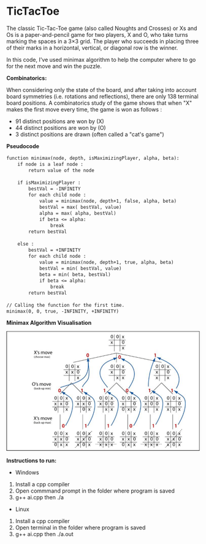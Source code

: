 
# TicTacToe

The classic Tic-Tac-Toe game (also called Noughts and Crosses) or Xs and Os is a paper-and-pencil game for two players, X and O, who take turns marking the spaces in a 3×3 grid. The player who succeeds in placing three of their marks in a horizontal, vertical, or diagonal row is the winner.

In this code, I've used minimax algorithm to help the computer where to go for the next move and win the puzzle.


 **Combinatorics:** 

When considering only the state of the board, and after taking into account board symmetries (i.e. rotations and reflections), there are only 138 terminal board positions. A combinatorics study of the game shows that when "X" makes the first move every time, the game is won as follows :

* 91 distinct positions are won by (X)
* 44 distinct positions are won by (O)
* 3 distinct positions are drawn (often called a "cat's game")

**Pseudocode**
```
function minimax(node, depth, isMaximizingPlayer, alpha, beta):
    if node is a leaf node :
        return value of the node
    
    if isMaximizingPlayer :
        bestVal = -INFINITY 
        for each child node :
            value = minimax(node, depth+1, false, alpha, beta)
            bestVal = max( bestVal, value) 
            alpha = max( alpha, bestVal)
            if beta <= alpha:
                break
        return bestVal

    else :
        bestVal = +INFINITY 
        for each child node :
            value = minimax(node, depth+1, true, alpha, beta)
            bestVal = min( bestVal, value) 
            beta = min( beta, bestVal)
            if beta <= alpha:
                break
        return bestVal
        
// Calling the function for the first time.
minimax(0, 0, true, -INFINITY, +INFINITY)
```
**Minimax Algorithm Visualisation**

![Minimax Algorithm Visualisation](https://github.com/Jawaharlal06/TicTacToe/blob/main/MiniMax-algorithm.png)

**Instructions to run:**

* Windows
1. Install a cpp compiler
2. Open commmand prompt in the folder where program is saved
3. g++ ai.cpp then ./a
* Linux
1. Install a cpp compiler
2. Open terminal in the folder where program is saved
3. g++ ai.cpp then ./a.out

